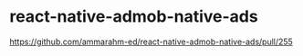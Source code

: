 # react-native-admob-native-ads

https://github.com/ammarahm-ed/react-native-admob-native-ads/pull/255

